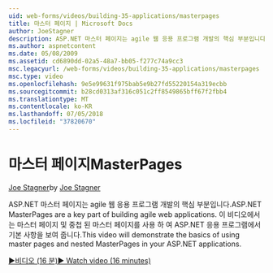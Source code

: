 ```yaml
---
uid: web-forms/videos/building-35-applications/masterpages
title: 마스터 페이지 | Microsoft Docs
author: JoeStagner
description: ASP.NET 마스터 페이지는 agile 웹 응용 프로그램 개발의 핵심 부분입니다. 이 비디오에서 중첩 된 마스터 페이지 및 마스터 페이지를 사용 하는 기본적인 살펴보겠습니다...
ms.author: aspnetcontent
ms.date: 05/08/2009
ms.assetid: cd6890dd-02a5-48a7-bb05-f277c74a9cc3
msc.legacyurl: /web-forms/videos/building-35-applications/masterpages
msc.type: video
ms.openlocfilehash: 9e5e99631f975bab5e9b27fd55220154a319ecbb
ms.sourcegitcommit: b28cd0313af316c051c2ff8549865bff67f2fbb4
ms.translationtype: MT
ms.contentlocale: ko-KR
ms.lasthandoff: 07/05/2018
ms.locfileid: "37820670"
---
```

<a name="masterpages"></a><span data-ttu-id="d2d5f-104">마스터 페이지</span><span class="sxs-lookup"><span data-stu-id="d2d5f-104">MasterPages</span></span>
====================
<span data-ttu-id="d2d5f-105">[Joe Stagner](https://github.com/JoeStagner)</span><span class="sxs-lookup"><span data-stu-id="d2d5f-105">by [Joe Stagner](https://github.com/JoeStagner)</span></span>

<span data-ttu-id="d2d5f-106">ASP.NET 마스터 페이지는 agile 웹 응용 프로그램 개발의 핵심 부분입니다.</span><span class="sxs-lookup"><span data-stu-id="d2d5f-106">ASP.NET MasterPages are a key part of building agile web applications.</span></span> <span data-ttu-id="d2d5f-107">이 비디오에서는 마스터 페이지 및 중첩 된 마스터 페이지를 사용 하 여 ASP.NET 응용 프로그램에서 기본 사항을 보여 줍니다.</span><span class="sxs-lookup"><span data-stu-id="d2d5f-107">This video will demonstrate the basics of using master pages and nested MasterPages in your ASP.NET applications.</span></span>

[<span data-ttu-id="d2d5f-108">&#9654;비디오 (16 분)</span><span class="sxs-lookup"><span data-stu-id="d2d5f-108">&#9654; Watch video (16 minutes)</span></span>](https://channel9.msdn.com/Blogs/ASP-NET-Site-Videos/masterpages)
